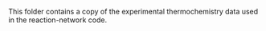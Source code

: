 This folder contains a copy of the experimental thermochemistry data used in the 
reaction-network code.